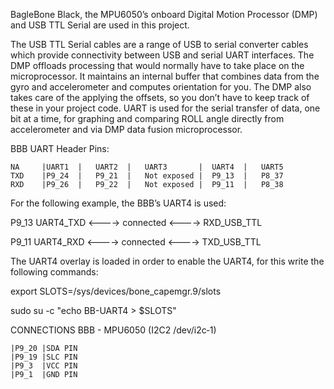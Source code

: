 BagleBone Black, the MPU6050’s onboard Digital Motion Processor (DMP) and USB TTL Serial are used in this project. 

The USB TTL Serial cables are a range of USB to serial converter cables which provide connectivity between USB and serial UART interfaces. The DMP offloads processing that would normally have to take place on the microprocessor. It maintains an internal buffer that combines data from the gyro and accelerometer and computes orientation for you. The DMP also takes care of the applying the offsets, so you don’t have to keep track of these in your project code. UART is used for the serial transfer of data, one bit at a time, for graphing and comparing ROLL angle directly from accelerometer and via DMP data fusion microprocessor. 

BBB UART Header Pins:

    NA     |UART1  |   UART2  |   UART3       |  UART4  |   UART5  
    TXD    |P9_24  |   P9_21  |   Not exposed |  P9_13  |   P8_37 
    RXD    |P9_26  |   P9_22  |   Not exposed |  P9_11  |   P8_38 

For the following example, the BBB’s UART4 is used:

P9_13 UART4_TXD  <----> connected <----> RXD_USB_TTL 

P9_11 UART4_RXD  <----> connected <----> TXD_USB_TTL 

The UART4 overlay is loaded in order to enable the UART4, for this write the following commands:

export SLOTS=/sys/devices/bone_capemgr.9/slots

sudo su -c "echo BB-UART4 > $SLOTS"

CONNECTIONS BBB - MPU6050 (I2C2 /dev/i2c‐1)

    |P9_20 |SDA PIN
    |P9_19 |SLC PIN 
    |P9_3  |VCC PIN
    |P9_1  |GND PIN
 
